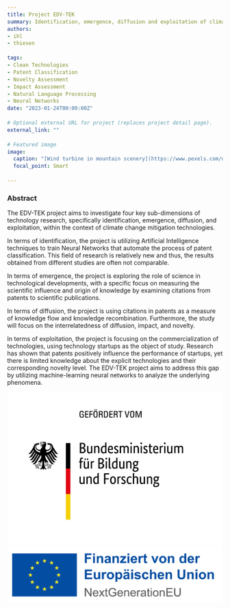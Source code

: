 ```yaml
---
title: Project EDV-TEK
summary: Identification, emergence, diffusion and exploitation of climate change mitigation technologies.
authors:
- ihl
- thiesen

tags:
- Clean Technologies
- Patent Classification
- Novelty Assessment
- Impact Assessment
- Natural Language Processing
- Neural Networks
date: "2023-01-24T00:00:00Z"

# Optional external URL for project (replaces project detail page).
external_link: ""

# Featured image
image:
  caption: "[Wind turbine in mountain scenery](https://www.pexels.com/de-de/foto/weisse-windmuhle-414837/)"
  focal_point: Smart

---
```


### Abstract

The EDV-TEK project aims to investigate four key sub-dimensions of technology research, specifically identification, emergence, diffusion, and exploitation, within the context of climate change mitigation technologies.

In terms of identification, the project is utilizing Artificial Intelligence techniques to train Neural Networks that automate the process of patent classification. This field of research is relatively new and thus, the results obtained from different studies are often not comparable.

In terms of emergence, the project is exploring the role of science in technological developments, with a specific focus on measuring the scientific influence and origin of knowledge by examining citations from patents to scientific publications.

In terms of diffusion, the project is using citations in patents as a measure of knowledge flow and knowledge recombination. Furthermore, the study will focus on the interrelatedness of diffusion, impact, and novelty.

In terms of exploitation, the project is focusing on the commercialization of technologies, using technology startups as the object of study. Research has shown that patents positively influence the performance of startups, yet there is limited knowledge about the explicit technologies and their corresponding novelty level. The EDV-TEK project aims to address this gap by utilizing machine-learning neural networks to analyze the underlying phenomena.

![Funded by the Federal Ministry of Education and Research](Foerderhinweis_BMBF.jpg)
![Funded by the European Union](Foerderhinweis_EU_horizontal.jpg)

